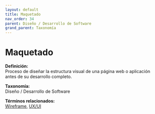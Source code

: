 ```yaml
---
layout: default
title: Maquetado
nav_order: 34
parent: Diseño / Desarrollo de Software
grand_parent: Taxonomía
---
```


# Maquetado

**Definición:**  
Proceso de diseñar la estructura visual de una página web o aplicación antes de su desarrollo completo.

**Taxonomía:**  
Diseño / Desarrollo de Software

**Términos relacionados:**  
[Wireframe](https://maleniski.github.io/diccionario-angl-tec-mx/docs/taxonomia/diseño-/-desarrollo-de-software/wireframe.html), [UX/UI](https://maleniski.github.io/diccionario-angl-tec-mx/docs/taxonomia/diseño-/-desarrollo-de-software/uxui.html)
